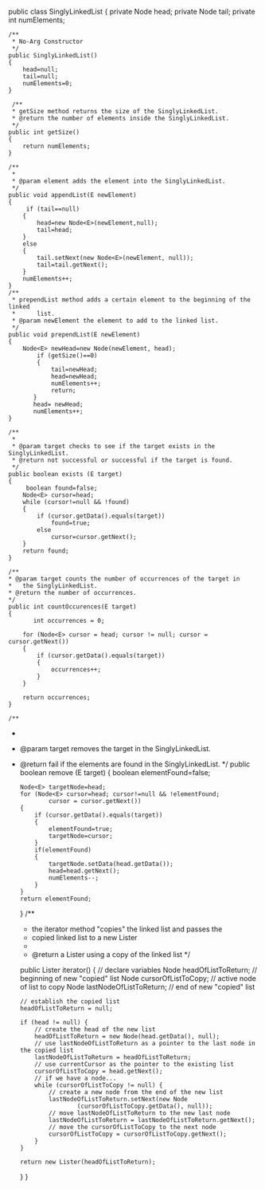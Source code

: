 public class SinglyLinkedList<E> 
{
    private Node<E> head;
    private Node<E> tail;
    private int numElements;
   
    /**
     * No-Arg Constructor
     */
    public SinglyLinkedList()
    {
        head=null;
        tail=null;
        numElements=0;
    }
    
     /**
     * getSize method returns the size of the SinglyLinkedList.
     * @return the number of elements inside the SinglyLinkedList.
     */
    public int getSize()
    {
        return numElements;
    }
    
    /**
     * 
     * @param element adds the element into the SinglyLinkedList.
     */
    public void appendList(E newElement)
    {
         if (tail==null)
        {
            head=new Node<E>(newElement,null);
            tail=head;
        }
        else
        {
            tail.setNext(new Node<E>(newElement, null));
            tail=tail.getNext();
        }
        numElements++;
    }
    /**
     * prependList method adds a certain element to the beginning of the linked 
     *      list.
     * @param newElement the element to add to the linked list.
     */
    public void prependList(E newElement)
    {
        Node<E> newHead=new Node(newElement, head);
            if (getSize()==0)
            {
                tail=newHead;
                head=newHead;
                numElements++;
                return;
           }
           head= newHead;
           numElements++;
    }
    
    /**
     * 
     * @param target checks to see if the target exists in the SinglyLinkedList.
     * @return not successful or successful if the target is found.
     */
    public boolean exists (E target)
    {
         boolean found=false;
        Node<E> cursor=head;
        while (cursor!=null && !found)
        {
            if (cursor.getData().equals(target))
                found=true;
            else
                cursor=cursor.getNext();
        }
        return found;
    }
   
    /** 
    * @param target counts the number of occurrences of the target in
    *   the SinglyLinkedList.
    * @return the number of occurrences.
    */
    public int countOccurences(E target)
    {
           int occurrences = 0;

        for (Node<E> cursor = head; cursor != null; cursor = cursor.getNext())
        {
            if (cursor.getData().equals(target))
            {
                occurrences++;
            }
        }

        return occurrences;
    }
    
    /**
  * 
  * @param target removes the target in the SinglyLinkedList.
  * @return fail if the elements are found in the SinglyLinkedList.
  */
    public boolean remove (E target)
    {
        boolean elementFound=false;
        
        Node<E> targetNode=head;
        for (Node<E> cursor=head; cursor!=null && !elementFound; 
                cursor = cursor.getNext())
        {
            if (cursor.getData().equals(target))
            {
                elementFound=true;
                targetNode=cursor;
            }
            if(elementFound)
            {
                targetNode.setData(head.getData());
                head=head.getNext();
                numElements--;
            }
        } 
        return elementFound;
    }
    /**
     * the iterator method "copies" the linked list and passes the
     * copied linked list to a new Lister<E>
     *
     * @return a Lister<E> using a copy of the linked list
     */
    
    public Lister<E> iterator() 
    {
        // declare variables
        Node headOfListToReturn; // beginning of new "copied" list
        Node cursorOfListToCopy; // active node of list to copy
        Node lastNodeOfListToReturn; // end of new "copied" list

        // establish the copied list
        headOfListToReturn = null;

        if (head != null) {
            // create the head of the new list
            headOfListToReturn = new Node(head.getData(), null);
            // use lastNodeOfListToReturn as a pointer to the last node in the copied list
            lastNodeOfListToReturn = headOfListToReturn;
            // use currentCursor as the pointer to the existing list
            cursorOfListToCopy = head.getNext();
            // if we have a node...
            while (cursorOfListToCopy != null) {
                // create a new node from the end of the new list
                lastNodeOfListToReturn.setNext(new Node
                        (cursorOfListToCopy.getData(), null));
                // move lastNodeOfListToReturn to the new last node
                lastNodeOfListToReturn = lastNodeOfListToReturn.getNext();
                // move the cursorOfListToCopy to the next node
                cursorOfListToCopy = cursorOfListToCopy.getNext();
            }
        }

        return new Lister(headOfListToReturn);
    }
}
